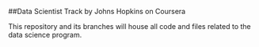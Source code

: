 ##Data Scientist Track by Johns Hopkins on Coursera

This repository and its branches will house all code and files related to the data science program.


